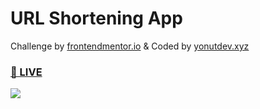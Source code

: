 # URL Shortening App
Challenge by <a href="https://frontendmentor.io">frontendmentor.io</a> & Coded by <a href="https://yonutdev.xyz">yonutdev.xyz</a>
<h3><a href="https://yonutdev.github.io/url-shortening-app/" target="_blank">👀 LIVE</a></h3>
<img src="https://i.imgur.com/3Meo3uL.png"></img>

